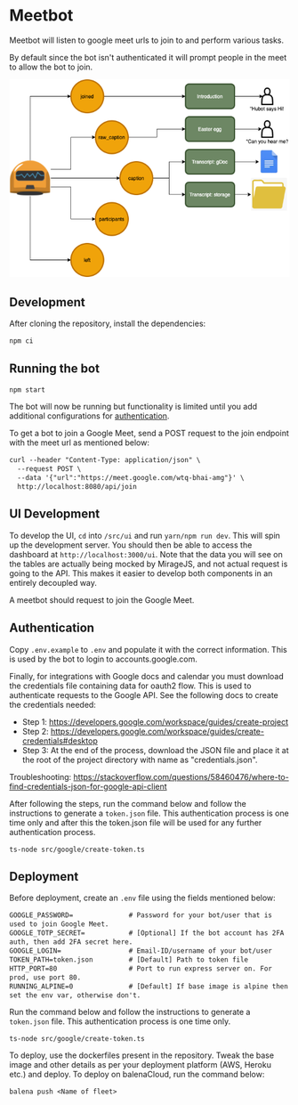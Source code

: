 # Meetbot 

Meetbot will listen to google meet urls to join to and perform various tasks.

By default since the bot isn't authenticated it will prompt people in the meet to allow the bot to join.

![](img/diagram.drawio.png)

## Development

After cloning the repository, install the dependencies:

```
npm ci
```

## Running the bot 

```
npm start
```

The bot will now be running but functionality is limited until you add additional configurations for [authentication](#authentication).

To get a bot to join a Google Meet, send a POST request to the join endpoint with the meet url as mentioned below:

```
curl --header "Content-Type: application/json" \
  --request POST \
  --data '{"url":"https://meet.google.com/wtq-bhai-amg"}' \
  http://localhost:8080/api/join
```
## UI Development
To develop the UI, `cd` into `/src/ui` and run `yarn/npm run dev`. This will spin up the development server. You should then be able to access the dashboard at `http://localhost:3000/ui`. Note that the data you will see on the tables are actually being mocked by MirageJS, and not actual request is going to the API. This makes it easier to develop both components in an entirely decoupled way.

A meetbot should request to join the Google Meet.

## Authentication

Copy `.env.example` to `.env` and populate it with the correct information. This is used by the bot to login to accounts.google.com.

Finally, for integrations with Google docs and calendar you must download the credentials file containing data for oauth2 flow. This is used to authenticate requests to the Google API. See the following docs to create the credentials needed:

- Step 1: https://developers.google.com/workspace/guides/create-project
- Step 2: https://developers.google.com/workspace/guides/create-credentials#desktop
- Step 3: At the end of the process, download the JSON file and place it at the root of the project directory with name as "credentials.json".

Troubleshooting: https://stackoverflow.com/questions/58460476/where-to-find-credentials-json-for-google-api-client

After following the steps, run the command below and follow the instructions to generate a `token.json` file. This authentication process is one time only and after this the token.json file will be used for any further authentication process. 

```
ts-node src/google/create-token.ts
```

## Deployment

Before deployment, create an `.env` file using the fields mentioned below:

```
GOOGLE_PASSWORD=              # Password for your bot/user that is used to join Google Meet. 
GOOGLE_TOTP_SECRET=           # [Optional] If the bot account has 2FA auth, then add 2FA secret here.
GOOGLE_LOGIN=                 # Email-ID/username of your bot/user
TOKEN_PATH=token.json         # [Default] Path to token file 
HTTP_PORT=80                  # Port to run express server on. For prod, use port 80.
RUNNING_ALPINE=0              # [Default] If base image is alpine then set the env var, otherwise don't. 
```

Run the command below and follow the instructions to generate a `token.json` file. This authentication process is one time only.

```
ts-node src/google/create-token.ts
```

To deploy, use the dockerfiles present in the repository. Tweak the base image and other details as per your deployment platform (AWS, Heroku etc.) and deploy. 
To deploy on balenaCloud, run the command below:

```
balena push <Name of fleet>
```
